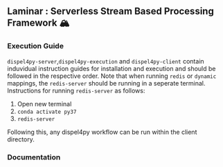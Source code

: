## Laminar : Serverless Stream Based Processing Framework 🏔️

### Execution Guide 

`dispel4py-server`,`dispel4py-execution` and `dispel4py-client` contain induvidual instruction guides for installation and execution and should be followed in the respective order. Note that when running `redis` or `dynamic` mappings, the `redis-server` should be running in a seperate terminal. Instructions for running `redis-server` as follows:

1. Open new terminal 
2. `conda activate py37`
3. `redis-server`

Following this, any dispel4py workflow can be run within the client directory. 


### Documentation 
